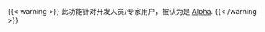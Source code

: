 ---
---
{{< warning >}}
此功能针对开发人员/专家用户，被认为是
[Alpha](https://github.com/istio/community/blob/master/FEATURE-LIFECYCLE.md).
{{< /warning >}}
